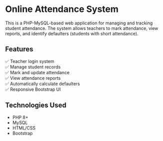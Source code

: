 # Online Attendance System

This is a PHP-MySQL-based web application for managing and tracking student attendance. The system allows teachers to mark attendance, view reports, and identify defaulters (students with short attendance).

## Features

✅ Teacher login system  
✅ Manage student records  
✅ Mark and update attendance  
✅ View attendance reports  
✅ Automatically calculate defaulters  
✅ Responsive Bootstrap UI

## Technologies Used

- PHP 8+
- MySQL
- HTML/CSS
- Bootstrap


